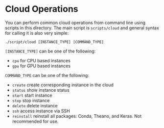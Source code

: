 # Cloud Operations

You can perform common cloud operations from command line using scripts in this directory.
The main script is `scripts/cloud` and general syntax for calling it is also very simple:

```shell
./script/cloud [INSTANCE_TYPE] [COMMAND_TYPE]
```

`[INSTANCE_TYPE]` can be one of the following:

* `cpu` for CPU based instances
* `gpu` for GPU based instances

`COMMAND_TYPE` can be one of the following:

* `create` create corresponding instance in the cloud
* `status` show instance status
* `start` start instance
* `stop` stop instance
* `delete` delete instance
* `ssh` access instance via SSH
* `reinstall` reinstall all packages: Conda, Theano, and Keras. Not recommended for use.
